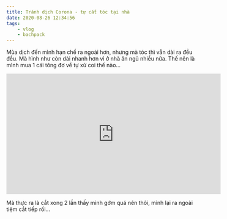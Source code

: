 ```yaml
---
title: Tránh dịch Corona - tự cắt tóc tại nhà
date: 2020-08-26 12:34:56
tags:
    - vlog
    - bachpack
---
```


Mùa dịch đến mình hạn chế ra ngoài hơn, nhưng mà tóc thì vẫn dài ra đều đều. Mà hình như còn dài nhanh hơn vì ở nhà ăn ngủ nhiều nữa. Thế nên là mình mua 1 cái tông đơ về tự xử coi thế nào...

<iframe width="560" height="315" src="https://www.youtube.com/embed/zQUSa6VoaC0" frameborder="0" allow="accelerometer; autoplay; clipboard-write; encrypted-media; gyroscope; picture-in-picture" allowfullscreen></iframe>

<!-- more -->

Mà thực ra là cắt xong 2 lần thấy mình gớm quá nên thôi, mình lại ra ngoài tiệm cắt tiếp rồi...
